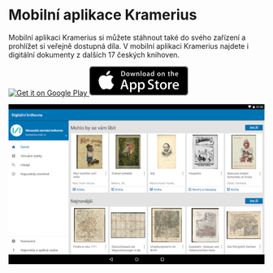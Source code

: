 # Mobilní aplikace Kramerius
 
 Mobilní aplikaci Kramerius si můžete stáhnout také do svého zařízení a prohlížet si veřejně
 dostupná díla. V mobilní aplikaci Kramerius najdete i digitální dokumenty z dalších 17 českých knihoven.
 
<div class="text-center">
<span>
  <a id="google-play-badge" target="_blank"
     href="https://play.google.com/store/apps/details?id=cz.mzk.kramerius.app&hl=cs&utm_source=global_co&utm_medium=prtnr&utm_content=Mar2515&utm_campaign=PartBadge&pcampaignid=MKT-AC-global-none-all-co-pr-py-PartBadges-Oct1515-1">
      <img alt="Get it on Google Play" src="https://play.google.com/intl/en_us/badges/images/apps/en-play-badge-border.png"/>
  </a>
  <a href="https://itunes.apple.com/us/app/kramerius/id1065771974?mt=8" target="_blank">
    <img alt="get in on App Store" src="/images/help/mobilniAplikace/appleStore.png">
  </a>
</span>
</div>
 
 ![](/images/help/pujceniTabletu/krameriusAndroid.png)